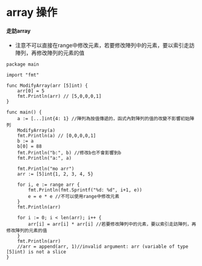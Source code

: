 # array 操作

#### &#x20;走訪array <a href="#die-dai-map" id="die-dai-map"></a>

* 注意不可以直接在range中修改元素，若要修改陣列中的元素，要以索引走訪陣列，再修改陣列的元素的值

```
package main

import "fmt"

func ModifyArray(arr [5]int) {
	arr[0] = 5
	fmt.Println(arr) // [5,0,0,0,1]
}

func main() {
	a := [...]int{4: 1} //陣列為按值傳遞的，函式內對陣列的值的改變不影響初始陣列
	ModifyArray(a)
	fmt.Println(a) // [0,0,0,0,1]
	b := a
	b[0] = 88
	fmt.Println("b:", b) //修改b也不會影響到b
	fmt.Println("a:", a)

	fmt.Println("mo arr")
	arr := [5]int{1, 2, 3, 4, 5}

	for i, e := range arr {
		fmt.Println(fmt.Sprintf("%d: %d", i+1, e))
		e = e * e //不可以使用range中修改元素
	}
	fmt.Println(arr)

	for i := 0; i < len(arr); i++ {
		arr[i] = arr[i] * arr[i] //若要修改陣列中的元素，要以索引走訪陣列，再修改陣列的元素的值
	}
	fmt.Println(arr)
	//arr = append(arr, 1)//invalid argument: arr (variable of type [5]int) is not a slice
}

```
